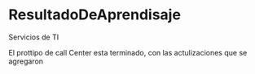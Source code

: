 # ResultadoDeAprendisaje
Servicios de TI


El prottipo de call Center esta terminado, con las actulizaciones que se agregaron